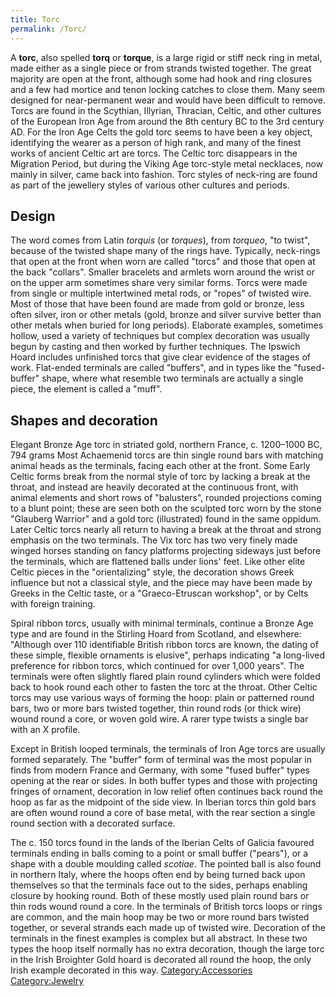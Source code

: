 ```yaml
---
title: Torc
permalink: /Torc/
---
```


A **torc**, also spelled **torq** or **torque**, is a large rigid or
stiff neck ring in metal, made either as a single piece or from strands
twisted together. The great majority are open at the front, although
some had hook and ring closures and a few had mortice and tenon locking
catches to close them. Many seem designed for near-permanent wear and
would have been difficult to remove. Torcs are found in the Scythian,
Illyrian, Thracian, Celtic, and other cultures of the European Iron Age
from around the 8th century BC to the 3rd century AD. For the Iron Age
Celts the gold torc seems to have been a key object, identifying the
wearer as a person of high rank, and many of the finest works of ancient
Celtic art are torcs. The Celtic torc disappears in the Migration
Period, but during the Viking Age torc-style metal necklaces, now mainly
in silver, came back into fashion. Torc styles of neck-ring are found as
part of the jewellery styles of various other cultures and periods.



## Design

The word comes from Latin *torquis* (or *torques*), from *torqueo*, "to
twist", because of the twisted shape many of the rings have. Typically,
neck-rings that open at the front when worn are called "torcs" and those
that open at the back "collars". Smaller bracelets and armlets worn
around the wrist or on the upper arm sometimes share very similar forms.
Torcs were made from single or multiple intertwined metal rods, or
"ropes" of twisted wire. Most of those that have been found are made
from gold or bronze, less often silver, iron or other metals (gold,
bronze and silver survive better than other metals when buried for long
periods). Elaborate examples, sometimes hollow, used a variety of
techniques but complex decoration was usually begun by casting and then
worked by further techniques. The Ipswich Hoard includes unfinished
torcs that give clear evidence of the stages of work. Flat-ended
terminals are called "buffers", and in types like the "fused-buffer"
shape, where what resemble two terminals are actually a single piece,
the element is called a "muff".

## Shapes and decoration

Elegant Bronze Age torc in striated gold, northern France, c. 1200–1000
BC, 794 grams Most Achaemenid torcs are thin single round bars with
matching animal heads as the terminals, facing each other at the front.
Some Early Celtic forms break from the normal style of torc by lacking a
break at the throat, and instead are heavily decorated at the continuous
front, with animal elements and short rows of "balusters", rounded
projections coming to a blunt point; these are seen both on the sculpted
torc worn by the stone "Glauberg Warrior" and a gold torc (illustrated)
found in the same oppidum. Later Celtic torcs nearly all return to
having a break at the throat and strong emphasis on the two terminals.
The Vix torc has two very finely made winged horses standing on fancy
platforms projecting sideways just before the terminals, which are
flattened balls under lions' feet. Like other elite Celtic pieces in the
"orientalizing" style, the decoration shows Greek influence but not a
classical style, and the piece may have been made by Greeks in the
Celtic taste, or a "Graeco-Etruscan workshop", or by Celts with foreign
training.

Spiral ribbon torcs, usually with minimal terminals, continue a Bronze
Age type and are found in the Stirling Hoard from Scotland, and
elsewhere: "Although over 110 identifiable British ribbon torcs are
known, the dating of these simple, flexible ornaments is elusive",
perhaps indicating "a long-lived preference for ribbon torcs, which
continued for over 1,000 years". The terminals were often slightly
flared plain round cylinders which were folded back to hook round each
other to fasten the torc at the throat. Other Celtic torcs may use
various ways of forming the hoop: plain or patterned round bars, two or
more bars twisted together, thin round rods (or thick wire) wound round
a core, or woven gold wire. A rarer type twists a single bar with an X
profile.

Except in British looped terminals, the terminals of Iron Age torcs are
usually formed separately. The "buffer" form of terminal was the most
popular in finds from modern France and Germany, with some "fused
buffer" types opening at the rear or sides. In both buffer types and
those with projecting fringes of ornament, decoration in low relief
often continues back round the hoop as far as the midpoint of the side
view. In Iberian torcs thin gold bars are often wound round a core of
base metal, with the rear section a single round section with a
decorated surface.

The c. 150 torcs found in the lands of the Iberian Celts of Galicia
favoured terminals ending in balls coming to a point or small buffer
("pears"), or a shape with a double moulding called *scotiae*. The
pointed ball is also found in northern Italy, where the hoops often end
by being turned back upon themselves so that the terminals face out to
the sides, perhaps enabling closure by hooking round. Both of these
mostly used plain round bars or thin rods wound round a core. In the
terminals of British torcs loops or rings are common, and the main hoop
may be two or more round bars twisted together, or several strands each
made up of twisted wire. Decoration of the terminals in the finest
examples is complex but all abstract. In these two types the hoop itself
normally has no extra decoration, though the large torc in the Irish
Broighter Gold hoard is decorated all round the hoop, the only Irish
example decorated in this way.
[Category:Accessories](/Category:Accessories "wikilink")
[Category:Jewelry](/Category:Jewelry "wikilink")